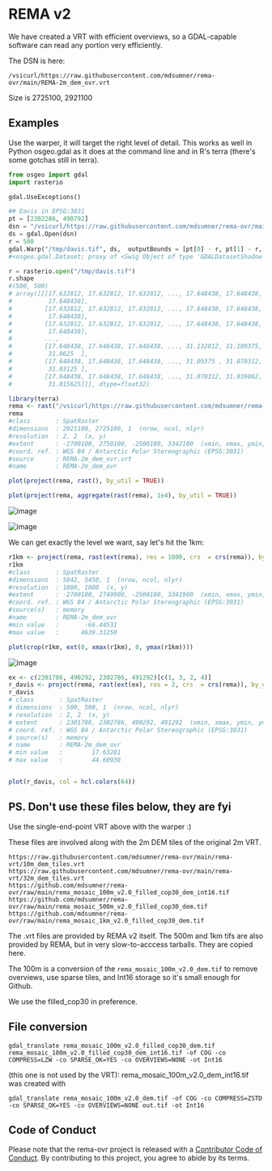 # REMA v2

We have created a VRT with efficient overviews, so a GDAL-capable software can read any portion very efficiently. 

The DSN is here: 

```
/vsicurl/https://raw.githubusercontent.com/mdsumner/rema-ovr/main/REMA-2m_dem_ovr.vrt 
```

Size is 2725100, 2921100

## Examples

Use the warper, it will target the right level of detail. This works as well in Python osgeo.gdal as it does at the command line and in R's terra (there's some gotchas still in terra). 



```python
from osgeo import gdal
import rasterio

gdal.UseExceptions()

## Davis in EPSG:3031
pt = [2302286, 490792]
dsn = "/vsicurl/https://raw.githubusercontent.com/mdsumner/rema-ovr/main/REMA-2m_dem_ovr.vrt"
ds = gdal.Open(dsn)
r = 500
gdal.Warp("/tmp/davis.tif", ds,  outputBounds = [pt[0] - r, pt[1] - r, pt[0] + r, pt[1] + r])
#<osgeo.gdal.Dataset; proxy of <Swig Object of type 'GDALDatasetShadow *' at 0x7f566106efc0> >

r = rasterio.open("/tmp/davis.tif")
r.shape
#(500, 500)
# array([[[17.632812, 17.632812, 17.632812, ..., 17.648438, 17.648438,
#          17.648438],
#         [17.632812, 17.632812, 17.632812, ..., 17.648438, 17.648438,
#          17.648438],
#         [17.632812, 17.632812, 17.632812, ..., 17.648438, 17.648438,
#          17.648438],
#         ...,
#         [17.648438, 17.648438, 17.648438, ..., 31.132812, 31.109375,
#          31.0625  ],
#         [17.648438, 17.648438, 17.648438, ..., 31.09375 , 31.070312,
#          31.03125 ],
#         [17.648438, 17.648438, 17.648438, ..., 31.070312, 31.039062,
#          31.015625]]], dtype=float32)
```




```R
library(terra)
rema <- rast("/vsicurl/https://raw.githubusercontent.com/mdsumner/rema-ovr/main/REMA-2m_dem_ovr.vrt")
rema
#class       : SpatRaster 
#dimensions  : 2921100, 2725100, 1  (nrow, ncol, nlyr)
#resolution  : 2, 2  (x, y)
#extent      : -2700100, 2750100, -2500100, 3342100  (xmin, xmax, ymin, ymax)
#coord. ref. : WGS 84 / Antarctic Polar Stereographic (EPSG:3031) 
#source      : REMA-2m_dem_ovr.vrt 
#name        : REMA-2m_dem_ovr 

plot(project(rema, rast(), by_util = TRUE))

plot(project(rema, aggregate(rast(rema), 1e4), by_util = TRUE))

```



![image](https://github.com/mdsumner/rema-ovr/assets/4107631/1d257f68-fd3b-4296-9b20-67193031aaf5)


![image](https://github.com/mdsumner/rema-ovr/assets/4107631/869b4426-a8ca-43ba-a3f5-79fe9656df07)



We can get exactly the level we want, say let's hit the 1km: 


```R
r1km <- project(rema, rast(ext(rema), res = 1000, crs  = crs(rema)), by_util = TRUE)
r1km
#class       : SpatRaster 
#dimensions  : 5842, 5450, 1  (nrow, ncol, nlyr)
#resolution  : 1000, 1000  (x, y)
#extent      : -2700100, 2749900, -2500100, 3341900  (xmin, xmax, ymin, ymax)
#coord. ref. : WGS 84 / Antarctic Polar Stereographic (EPSG:3031) 
#source(s)   : memory
#name        : REMA-2m_dem_ovr 
#min value   :       -66.44531 
#max value   :      4639.31250

plot(crop(r1km, ext(0, xmax(r1km), 0, ymax(r1km))))


```


![image](https://github.com/mdsumner/rema-ovr/assets/4107631/230e331a-8828-4f37-95a8-2a9ee9845e93)



```R
ex <- c(2301786, 490292, 2302786, 491292)[c(1, 3, 2, 4)]
r_davis <- project(rema, rast(ext(ex), res = 2, crs  = crs(rema)), by_util = TRUE)
r_davis
# class       : SpatRaster 
# dimensions  : 500, 500, 1  (nrow, ncol, nlyr)
# resolution  : 2, 2  (x, y)
# extent      : 2301786, 2302786, 490292, 491292  (xmin, xmax, ymin, ymax)
# coord. ref. : WGS 84 / Antarctic Polar Stereographic (EPSG:3031) 
# source(s)   : memory
# name        : REMA-2m_dem_ovr 
# min value   :        17.63281 
# max value   :        44.60938 


plot(r_davis, col = hcl.colors(64))
```

## PS. Don't use these files below, they are fyi

 Use the single-end-point VRT above with the warper :)

These files are involved along with the 2m DEM tiles of the original 2m VRT. 

```
https://raw.githubusercontent.com/mdsumner/rema-ovr/main/rema-vrt/10m_dem_tiles.vrt
https://raw.githubusercontent.com/mdsumner/rema-ovr/main/rema-vrt/32m_dem_tiles.vrt
https://github.com/mdsumner/rema-ovr/raw/main/rema_mosaic_100m_v2.0_filled_cop30_dem_int16.tif
https://github.com/mdsumner/rema-ovr/raw/main/rema_mosaic_500m_v2.0_filled_cop30_dem.tif
https://github.com/mdsumner/rema-ovr/raw/main/rema_mosaic_1km_v2.0_filled_cop30_dem.tif
```

The .vrt files are provided by REMA v2 itself. The 500m and 1km tifs are also provided by REMA, but in very slow-to-acccess tarballs. They are copied here. 

The 100m is a conversion of the `rema_mosaic_100m_v2.0_dem.tif` to remove overviews, use sparse tiles, and Int16 storage  so it's small enough for Github. 

We use the filled_cop30 in preference. 

## File conversion


```
gdal_translate rema_mosaic_100m_v2.0_filled_cop30_dem.tif rema_mosaic_100m_v2.0_filled_cop30_dem_int16.tif -of COG -co COMPRESS=LZW -co SPARSE_OK=YES -co OVERVIEWS=NONE -ot Int16
```

(this one is not used by the VRT): rema_mosaic_100m_v2.0_dem_int16.tif was created with 

```
gdal_translate rema_mosaic_100m_v2.0_dem.tif -of COG -co COMPRESS=ZSTD -co SPARSE_OK=YES -co OVERVIEWS=NONE out.tif -ot Int16
```



## Code of Conduct
  
Please note that the rema-ovr project is released with a [Contributor Code of Conduct](https://contributor-covenant.org/version/2/1/CODE_OF_CONDUCT.html). By contributing to this project, you agree to abide by its terms.
